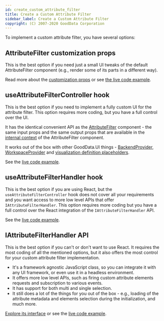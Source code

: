 ```yaml
---
id: create_custom_attribute_filter
title: Create a Custom Attribute Filter
sidebar_label: Create a Custom Attribute Filter
copyright: (C) 2007-2020 GoodData Corporation
---
```


To implement a custom attribute filter, you have several options:

## AttributeFilter customization props
This is the best option if you need just a small UI tweaks of the default AttributeFilter component (e.g., render some of its parts in a different way).

Read more about the [customization props](attribute_filter_component#customize-attributefilter-components) or see [the live code example]().

## useAttributeFilterController hook
This is the best option if you need to implement a fully custom UI for the attribute filter. This option requires more coding, but you have a full control over the UI.

It has the identical convenient API as the [AttributeFilter](attribute_filter_component) component - the same input props and the same output props that are available in the [internal context](attribute_filter_component#accessing-internal-attributefilter-context) of the AttributeFilter component.

It works out of the box with other GoodData.UI things - [BackendProvider](https://sdk.gooddata.com/gooddata-ui-apidocs/docs/sdk-ui.backendprovider.html), [WorkspaceProvider](https://sdk.gooddata.com/gooddata-ui-apidocs/docs/sdk-ui.workspaceprovider.html) and [visualization definition placeholders](placeholders).

See the [live code example]().

## useAttributeFilterHandler hook
This is the best option if you are using React, but the `useAttributeFilterController` hook does not cover all your requirements and you want access to more low level APIs that offer `IAttributeFilterHandler`.
This option requires more coding but you have a full control over the React integration of the `IAttributeFilterHandler` API.

See the [live code example]().

## IAttributeFilterHandler API
This is the best option if you can't or don't want to use React. It requires the most coding of all the mentioned options, but it also offers the most control for your custom attribute filter implementation.
- It's a framework agnostic JavaScript class, so you can integrate it with any UI framework, or even use it in a headless environment.
- It offers more low level APIs, such as firing custom attribute elements requests and subscription to various events.
- It has support for both multi and single selection.
- It still does a lot of the things for you out of the box - e.g., loading of the attribute metadata and elements selection during the initialization, and much more.

[Explore its interface]() or see the [live code example]().
